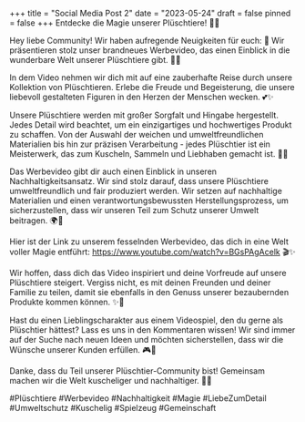 +++
title = "Social Media Post 2"
date = "2023-05-24"
draft = false
pinned = false
+++
Entdecke die Magie unserer Plüschtiere! 🧸✨

Hey liebe Community! Wir haben aufregende Neuigkeiten für euch: 🌟 Wir präsentieren stolz unser brandneues Werbevideo, das einen Einblick in die wunderbare Welt unserer Plüschtiere gibt. 🎥🎉

In dem Video nehmen wir dich mit auf eine zauberhafte Reise durch unsere Kollektion von Plüschtieren. Erlebe die Freude und Begeisterung, die unsere liebevoll gestalteten Figuren in den Herzen der Menschen wecken. 💕✨

Unsere Plüschtiere werden mit großer Sorgfalt und Hingabe hergestellt. Jedes Detail wird beachtet, um ein einzigartiges und hochwertiges Produkt zu schaffen. Von der Auswahl der weichen und umweltfreundlichen Materialien bis hin zur präzisen Verarbeitung - jedes Plüschtier ist ein Meisterwerk, das zum Kuscheln, Sammeln und Liebhaben gemacht ist. 🌿🧡

Das Werbevideo gibt dir auch einen Einblick in unseren Nachhaltigkeitsansatz. Wir sind stolz darauf, dass unsere Plüschtiere umweltfreundlich und fair produziert werden. Wir setzen auf nachhaltige Materialien und einen verantwortungsbewussten Herstellungsprozess, um sicherzustellen, dass wir unseren Teil zum Schutz unserer Umwelt beitragen. 🌍💚

Hier ist der Link zu unserem fesselnden Werbevideo, das dich in eine Welt voller Magie entführt: <https://www.youtube.com/watch?v=BGsPAgAcelk> 🎬✨

Wir hoffen, dass dich das Video inspiriert und deine Vorfreude auf unsere Plüschtiere steigert. Vergiss nicht, es mit deinen Freunden und deiner Familie zu teilen, damit sie ebenfalls in den Genuss unserer bezaubernden Produkte kommen können. ✨🌟

Hast du einen Lieblingscharakter aus einem Videospiel, den du gerne als Plüschtier hättest? Lass es uns in den Kommentaren wissen! Wir sind immer auf der Suche nach neuen Ideen und möchten sicherstellen, dass wir die Wünsche unserer Kunden erfüllen. 🎮💙

Danke, dass du Teil unserer Plüschtier-Community bist! Gemeinsam machen wir die Welt kuscheliger und nachhaltiger. 🧸💚

\#Plüschtiere #Werbevideo #Nachhaltigkeit #Magie #LiebeZumDetail #Umweltschutz #Kuschelig #Spielzeug #Gemeinschaft